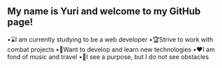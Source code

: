 ## My name is Yuri and welcome to my GitHub page!

•:hourglass:I am currently studying to be a web developer
•:trophy:Strive to work with combat projects
•:pencil:Want to develop and learn new technologies
•:hearts:I am fond of music and travel
•:dart:I see a purpose, but I do not see obstacles
